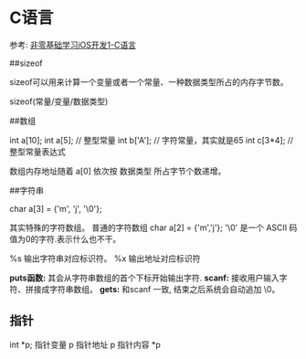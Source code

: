 # C语言

参考: [非零基础学习iOS开发1-C语言](https://www.cnblogs.com/mjios/category/459066.html)


##sizeof

sizeof可以用来计算一个变量或者一个常量、一种数据类型所占的内存字节数。

sizeof(常量/变量/数据类型)

##数组

int a[10];
int  a[5];   // 整型常量
int  b['A'];  // 字符常量，其实就是65
int  c[3*4];  // 整型常量表达式

数组内存地址随着 a[0] 依次按 数据类型 所占字节个数递增。

##字符串

 char a[3] = {'m', 'j', '\0'};
 
 其实特殊的字符数组。
 普通的字符数组
 char a[2] = {'m','j'};  '\0' 是一个 ASCII 码值为0的字符.表示什么也不干。
 
 %s  输出字符串对应标识符。
 %x  输出地址对应标识符
 
 **puts函数:** 其会从字符串数组的首个下标开始输出字符.
 **scanf:** 接收用户输入字符、拼接成字符串数组。
 **gets:** 和scanf 一致, 结束之后系统会自动追加 \0。 
 
 
 
 
## 指针

int *p;
指针变量 p 指针地址 p 指针内容 *p




